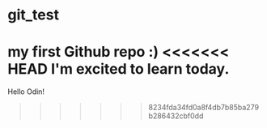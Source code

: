 # git_test
my first Github repo :) 
<<<<<<< HEAD
I'm excited to learn today.  
=======
Hello Odin!
>>>>>>> 8234fda34fd0a8f4db7b85ba279b286432cbf0dd
